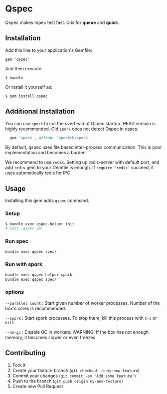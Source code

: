 # Qspec

Qspec makes rspec test fast.  Q is for **queue** and **quick**.

## Installation

Add this line to your application's Gemfile:

    gem 'qspec'

And then execute:

    $ bundle

Or install it yourself as:

    $ gem install qspec

## Additional Installation

You can use `spork` to cut the overhead of Qspec startup.
HEAD version is highly recommended.  Old `spork` does not detect Qspec in cases.

```ruby
  gem 'spork', github: 'sporkrb/spork'
```

By default, qspec uses file based inter-process communication.
This is poor implementation and becomes a burden.

We recommend to use `redis`.  Setting up redis-server with default port, and add `redis` gem to your Gemfile is enough.
If `require 'redis'` succeed, it uses automatically redis for IPC.

## Usage

Installing this gem adds `qspec` command.

### Setup

```sh
$ bundle exec qspec-helper init
# edit .qspec.yml
```

### Run spec

```sh
bundle exec qspec spec/
```

### Run with spork

```sh
bundle exec qspec-helper spork
bundle exec qspec spec/
```

### options

`--parallel count`
: Start given number of worker processes.  Number of the box's cores is recommended.

`--spork`
: Start spork processes.  To stop them, kill this process with `C-c` or `kill`

`--no-gc`
: Disable GC in workers.
  WARNING: If the box has not enough memory, it becomes slower or even freezes.


## Contributing

1. Fork it
2. Create your feature branch (`git checkout -b my-new-feature`)
3. Commit your changes (`git commit -am 'Add some feature'`)
4. Push to the branch (`git push origin my-new-feature`)
5. Create new Pull Request

